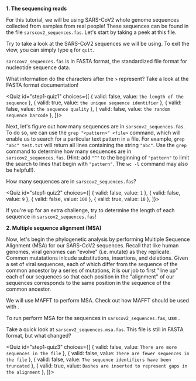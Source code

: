 <script>
import Link from "$components/Link.svelte";
import Execute from "$components/Execute.svelte";
import Quiz from "$components/Quiz.svelte";
</script>

**1. The sequencing reads**

For this tutorial, we will be using SARS-CoV2 whole genome sequences collected from samples from real people! These sequences can be found in the file `sarscov2_sequences.fas`. Let's start by taking a peek at this file.

Try <Execute command="less -S sarscov2_sequences.fas" inline /> to take a look at the SARS-CoV2 sequences we will be using. To exit the view, you can simply type `q` for `quit`.

`sarscov2_sequences.fas` is in FASTA format, the standardized file format for nucleotide sequence data.

What information do the characters after the `>` represent? Take a look at the FASTA format <Link href="https://www.ncbi.nlm.nih.gov/genbank/fastaformat/">documentation</Link>! 

<Quiz
	id="step1-quiz1"
	choices={[
		{ valid: false, value: `the length of the sequence` },
		{ valid: true, value: `the unique sequence identifier` },
		{ valid: false, value: `the sequence quality` },
		{ valid: false, value: `the random sequence barcode` },
    ]}>
	<span slot="prompt"></span>
</Quiz>

Next, let's figure out how many sequences are in `sarscov2_sequences.fas`. To do so, we can use the `grep "<pattern>" <file>` command, which will enable us to search for a particular text pattern in a file. For example, `grep "abc" test.txt` will return all lines containing the string `"abc"`. Use the `grep` command to determine how many sequences are in `sarscov2_sequences.fas`. (Hint: add `"^"` to the beginning of `"pattern"` to limit the search to lines that begin with `"pattern"`. The `wc -l` command may also be helpful!).

How many sequences are in `sarscov2_sequences.fas`?

<Quiz
	id="step1-quiz2"
	choices={[
		{ valid: false, value: `1` },
		{ valid: false, value: `9` },
		{ valid: false, value: `100` },
		{ valid: true, value: `10` },
    ]}>
	<span slot="prompt"></span>
</Quiz>

If you're up for an extra challenge, try to determine the length of each sequence in `sarscov2_sequences.fas`!

**2. Multiple sequence alignment (MSA)**

Now, let's begin the phylogenetic analysis by performing Multiple Sequence Alignment (MSA) for our SARS-CoV2 sequences. Recall that like human genomes, viral genomes can "evolve" (i.e. mutate) as they replicate. Common mutatations inlcude substitutions, insertions, and deletions. Given a set of viral sequences, each of which differ from the sequence of the common ancestor by a series of mutations, it is our job to first "line up" each of our sequences so that each position in the "alignment" of our sequences corresponds to the same position in the sequence of the common ancestor. 

We will use MAFFT to perform MSA. Check out how MAFFT should be used with <Execute command="mafft -h" inline />.

To run perform MSA for the sequences in `sarscov2_sequences.fas`, use <Execute command="mafft sarscov2_sequences.fas > sarscov2_sequences.msa.fas" inline />.

Take a quick look at `sarscov2_sequences.msa.fas`. This file is still in FASTA format, but what changed?

<Quiz
	id="step1-quiz3"
	choices={[
		{ valid: false, value: `There are more sequences in the file` },
		{ valid: false, value: `There are fewer sequences in the file` },
		{ valid: false, value: `The sequence identifiers have been truncated` },
		{ valid: true, value: `Dashes are inserted to represent gaps in the alignment` },
    ]}>
	<span slot="prompt"></span>
</Quiz>
